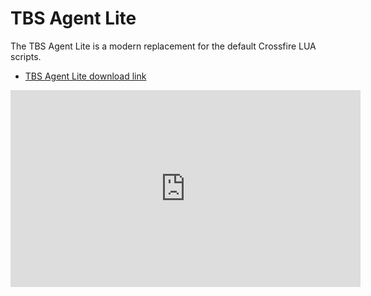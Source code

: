 # TBS Agent Lite

The TBS Agent Lite is a modern replacement for the default Crossfire LUA scripts.

- [TBS Agent Lite download link](http://www.team-blacksheep.com/tbs-agent-lite.zip)

<iframe width="560" height="315" src="https://www.youtube-nocookie.com/embed/4aZfvu2iUrs" frameborder="0" allow="accelerometer; autoplay; clipboard-write; encrypted-media; gyroscope; picture-in-picture" allowfullscreen></iframe>
